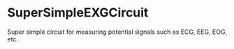 # SuperSimpleEXGCircuit
Super simple circuit for measuring potential signals such as ECG, EEG, EOG, etc.

